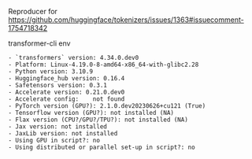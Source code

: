 Reproducer for https://github.com/huggingface/tokenizers/issues/1363#issuecomment-1754718342

transformer-cli env
```
- `transformers` version: 4.34.0.dev0
- Platform: Linux-4.19.0-8-amd64-x86_64-with-glibc2.28
- Python version: 3.10.9
- Huggingface_hub version: 0.16.4
- Safetensors version: 0.3.1
- Accelerate version: 0.21.0.dev0
- Accelerate config: 	not found
- PyTorch version (GPU?): 2.1.0.dev20230626+cu121 (True)
- Tensorflow version (GPU?): not installed (NA)
- Flax version (CPU?/GPU?/TPU?): not installed (NA)
- Jax version: not installed
- JaxLib version: not installed
- Using GPU in script?: no
- Using distributed or parallel set-up in script?: no
```
